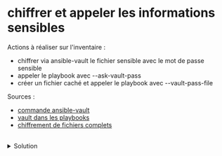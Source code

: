# chiffrer et appeler les informations sensibles

Actions à réaliser sur l'inventaire :
- chiffrer via ansible-vault le fichier sensible avec le mot de passe sensible
- appeler le playbook avec --ask-vault-pass
- créer un fichier caché et appeler le playbook avec --vault-pass-file

Sources :
- [commande ansible-vault](https://docs.ansible.com/ansible/latest/cli/ansible-vault.html)
- [vault dans les playbooks](https://docs.ansible.com/ansible/latest/vault_guide/vault_managing_passwords.html)
- [chiffrement de fichiers complets](https://docs.ansible.com/ansible/latest/vault_guide/vault_using_encrypted_content.html)
<br>

<details>

<summary>Solution</summary>

## Chiffrement

Chiffrer le fichier inventory/group_vars/all/vault.yml et utiliser le mot de passe sensible
```plain
ansible-vault encrypt inventory/group_vars/all/vault.yml --ask-vault-pass
```{{exec}}

## Appels et tests
Appeler le playbook avec le mot de passe vault
```plain
ansible-playbook playbook/main.yml -i inventory --ask-vault-pass
```{{exec}}

Créer le fichier de mot de passe vault
```plain
echo "sensible" >> .vault_pass_file
```{{exec}}

Appeler le playbook avec le fichier
```plain
ansible-playbook playbook/main.yml -i inventory --vault-pass-file .vault_pass_file
```{{exec}}

</details>